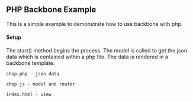 ## PHP Backbone Example

This is a simple example to demonstrate how to use backbone with php.

#### Setup
The start() method begins the process. The model is called to get the json data which is contained within a php file.  The data is rendered in a backbone template.

```
shop.php - json data

shop.js - model and router

index.html - view
```
